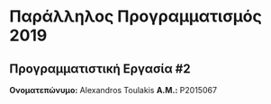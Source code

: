 # Παράλληλος Προγραμματισμός 2019
## Προγραμματιστική Εργασία #2

**Ονοματεπώνυμο:** Alexandros Toulakis
**Α.Μ.:** P2015067


